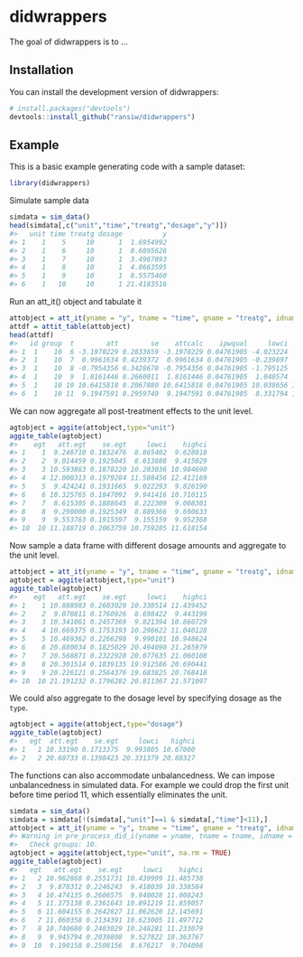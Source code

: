 
<!-- README.md is generated from README.Rmd. Please edit that file -->

# didwrappers

<!-- badges: start -->
<!-- badges: end -->

The goal of didwrappers is to …

## Installation

You can install the development version of didwrappers:

``` r
# install.packages("devtools")
devtools::install_github("ransiw/didwrappers")
```

## Example

This is a basic example generating code with a sample dataset:

``` r
library(didwrappers)
```

Simulate sample data

``` r
simdata = sim_data()
head(simdata[,c("unit","time","treatg","dosage","y")])
#>   unit time treatg dosage          y
#> 1    1    5     10      1  1.6954992
#> 2    1    6     10      1  0.6895626
#> 3    1    7     10      1  3.4967893
#> 4    1    8     10      1  4.8663595
#> 5    1    9     10      1  8.5575460
#> 6    1   10     10      1 21.4183516
```

Run an att_it() object and tabulate it

``` r
attobject = att_it(yname = "y", tname = "time", gname = "treatg", idname ="unit", data = simdata)
attdf = attit_table(attobject)
head(attdf)
#>   id group  t        att        se    attcalc    ipwqual     lowci     highci
#> 1  1    10  6 -3.1970229 0.2833659 -3.1970229 0.04761905 -4.023224 -2.3708217
#> 2  1    10  7  0.9961634 0.4239372  0.9961634 0.04761905 -0.239897  2.2322237
#> 3  1    10  8 -0.7954356 0.3428678 -0.7954356 0.04761905 -1.795125  0.2042534
#> 4  1    10  9  1.8161446 0.2660011  1.8161446 0.04761905  1.040574  2.5917157
#> 5  1    10 10 10.6415818 0.2067880 10.6415818 0.04761905 10.038656 11.2445072
#> 6  1    10 11  9.1947591 0.2959749  9.1947591 0.04761905  8.331794 10.0577240
```

We can now aggregate all post-treatment effects to the unit level.

``` r
agtobject = aggite(attobject,type="unit")
aggite_table(agtobject)
#>    egt   att.egt    se.egt     lowci    highci
#> 1    1  9.246710 0.1832476  8.865402  9.628018
#> 2    2  9.014459 0.1925045  8.613888  9.415029
#> 3    3 10.593863 0.1878220 10.203036 10.984690
#> 4    4 12.000313 0.1979284 11.588456 12.412169
#> 5    5  9.424241 0.1931665  9.022293  9.826190
#> 6    6 10.325765 0.1847092  9.941416 10.710115
#> 7    7  8.615305 0.1888645  8.222309  9.008301
#> 8    8  9.290000 0.1925349  8.889366  9.690633
#> 9    9  9.553763 0.1915597  9.155159  9.952368
#> 10  10 11.188719 0.2063759 10.759285 11.618154
```

Now sample a data frame with different dosage amounts and aggregate to
the unit level.

``` r
attobject = att_it(yname = "y", tname = "time", gname = "treatg", idname ="unit", cohortnames = "dosage", data = sim_data(dosage = rep(c(1,2),each=5)))
agtobject = aggite(attobject,type="unit")
aggite_table(agtobject)
#>    egt   att.egt    se.egt     lowci    highci
#> 1    1 10.888983 0.2603020 10.338514 11.439452
#> 2    2  9.070811 0.1760926  8.698422  9.443199
#> 3    3 10.341061 0.2457369  9.821394 10.860729
#> 4    4 10.669375 0.1753193 10.298622 11.040128
#> 5    5 10.469362 0.2266298  9.990101 10.948624
#> 6    6 20.880034 0.1825029 20.494090 21.265979
#> 7    7 20.568871 0.2322928 20.077635 21.060108
#> 8    8 20.301514 0.1839135 19.912586 20.690441
#> 9    9 20.226121 0.2564376 19.683825 20.768418
#> 10  10 21.191232 0.1796282 20.811367 21.571097
```

We could also aggregate to the dosage level by specifying dosage as the
`type`.

``` r
agtobject = aggite(attobject,type="dosage")
aggite_table(agtobject)
#>   egt  att.egt    se.egt     lowci   highci
#> 1   1 10.33190 0.1713375  9.993805 10.67000
#> 2   2 20.60733 0.1398423 20.331379 20.88327
```

The functions can also accommodate unbalancedness. We can impose
unbalancedness in simulated data. For example we could drop the first
unit before time period 11, which essentially eliminates the unit.

``` r
simdata = sim_data()
simdata = simdata[!(simdata[,"unit"]==1 & simdata[,"time"]<11),]
attobject = att_it(yname = "y", tname = "time", gname = "treatg", idname ="unit", panel = FALSE, data = simdata)
#> Warning in pre_process_did_i(yname = yname, tname = tname, idname = idname, : Be aware that there are some small groups in your dataset.
#>   Check groups: 10.
agtobject = aggite(attobject,type="unit", na.rm = TRUE)
aggite_table(agtobject)
#>   egt   att.egt    se.egt     lowci    highci
#> 1   2 10.962868 0.2551731 10.439999 11.485738
#> 2   3  9.878312 0.2246243  9.418039 10.338584
#> 3   4 10.474135 0.2606575  9.940028 11.008243
#> 4   5 11.375138 0.2361643 10.891219 11.859057
#> 5   6 11.604155 0.2642827 11.062620 12.145691
#> 6   7 11.060358 0.2134391 10.623005 11.497712
#> 7   8 10.740680 0.2403029 10.248281 11.233079
#> 8   9  9.945794 0.2039808  9.527822 10.363767
#> 9  10  9.190158 0.2508156  8.676217  9.704098
```
